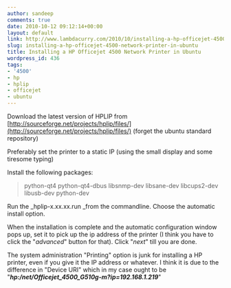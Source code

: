 ```yaml
---
author: sandeep
comments: true
date: 2010-10-12 09:12:14+00:00
layout: default
link: http://www.lambdacurry.com/2010/10/installing-a-hp-officejet-4500-network-printer-in-ubuntu/
slug: installing-a-hp-officejet-4500-network-printer-in-ubuntu
title: Installing a HP Officejet 4500 Network Printer in Ubuntu
wordpress_id: 436
tags:
- '4500'
- hp
- hplip
- officejet
- ubuntu
---
```


Download the latest version of HPLIP from [http://sourceforge.net/projects/hplip/files/](http://sourceforge.net/projects/hplip/files/) (forget the ubuntu standard repository)

Preferably set the printer to a static IP (using the small display and some tiresome typing)

Install the following packages:


<blockquote>python-qt4 python-qt4-dbus libsnmp-dev libsane-dev libcups2-dev libusb-dev python-dev</blockquote>


Run the _hplip-x.xx.xx.run _from the commandline. Choose the automatic install option.

When the installation is complete and the automatic configuration window pops up, set it to pick up the ip address of the printer (I think you have to click the "_advanced_" button for that). Click "_next_" till you are done.

The system administration "Printing" option is junk for installing a HP printer, even if you give it the IP address or whatever. I think it is due to the difference in "Device URI" which in my case ought to be "_**hp:/net/Officejet_4500_G510g-m?ip=192.168.1.219**_"
